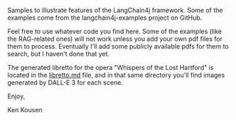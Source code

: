 Samples to illustrate features of the LangChain4j framework. Some of the examples come from the langchain4j-examples project on GitHub.

Feel free to use whatever code you find here. Some of the examples (like the RAG-related ones) will not work unless you add your own pdf files
for them to process. Eventually I'll add some publicly available pdfs for them to search, but I haven't done that yet.

The generated libretto for the opera "Whispers of the Lost Hartford" is located in the [libretto.md](https://github.com/kousen/LangChain4JDemo/blob/main/src/main/resources/libretto.md) file, and in that same directory you'll find images generated by DALL-E 3 for each scene.

Enjoy,

Ken Kousen
